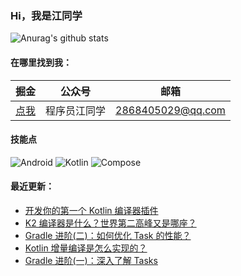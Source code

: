 ### Hi，我是江同学

![Anurag's github stats](https://github-readme-stats.vercel.app/api?username=RicardoJiang&show_icons=true&theme=radical)

#### 在哪里找到我：

|                            掘金                             |                      公众号                      |   邮箱                                        |
| :--------------------------------------------------------: | :--------------------------------------------: |:--------------------------------------------: |
| [点我](https://juejin.cn/user/668101431009496/posts)  | 程序员江同学 | 2868405029@qq.com|

#### 技能点

![Android](https://img.shields.io/badge/Android-%2335495e.svg?style=for-the-badge&logo=Android&logoColor=%FF35D06D)
![Kotlin](https://img.shields.io/badge/Kotlin-%23323330.svg?&style=for-the-badge&logo=kotlin&logoColor=%FF7F52FF)
![Compose](https://img.shields.io/badge/Compose-%2335495e.svg?style=for-the-badge&logo=Android&logoColor=white)

#### 最近更新：

<!-- BLOG-POST-LIST:START -->
- [开发你的第一个 Kotlin 编译器插件](https://juejin.cn/post/7144873690319028255)
- [K2 编译器是什么？世界第二高峰又是哪座？](https://juejin.cn/post/7143207967775522823)
- [Gradle 进阶&lpar;二&rpar;：如何优化 Task 的性能？](https://juejin.cn/post/7140672092550201381)
- [Kotlin 增量编译是怎么实现的？](https://juejin.cn/post/7137089121989689351)
- [Gradle 进阶&lpar;一&rpar;：深入了解 Tasks](https://juejin.cn/post/7135065142768697380)
<!-- BLOG-POST-LIST:END -->
<!--
**RicardoJiang/RicardoJiang** is a ✨ _special_ ✨ repository because its `README.md` (this file) appears on your GitHub profile.

Here are some ideas to get you started:

- 🔭 I’m currently working on ...
- 🌱 I’m currently learning ...
- 👯 I’m looking to collaborate on ...
- 🤔 I’m looking for help with ...
- 💬 Ask me about ...
- 📫 How to reach me: ...
- 😄 Pronouns: ...
- ⚡ Fun fact: ...
-->
